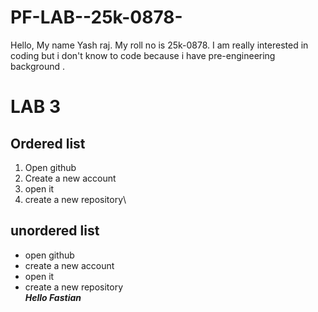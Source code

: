 # PF-LAB--25k-0878-
Hello, My name Yash raj. My roll no is 25k-0878. I am really interested in coding but i don't know to code because i have pre-engineering background .
# LAB 3 
## Ordered list
1. Open github
2. Create a new account
3. open it
4. create a new repository\
## unordered list
* open github
* create a new account
* open it
* create a new repository\
***Hello Fastian*** 
